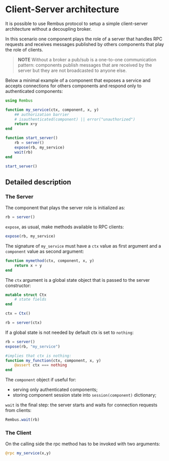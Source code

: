 # Client-Server architecture

It is possible to use Rembus protocol to setup a simple client-server architecture without a decoupling broker.

In this scenario one component plays the role of a server that handles RPC requests and
receives messages published by others components that play the role of clients.

> **NOTE** Without a broker a pub/sub is a one-to-one communication pattern: components publish
> messages that are received by the server but they are not broadcasted to anyone else.

Below a minimal example of a component that exposes a service and accepts connections
for others components and respond only to authenticated components:

```julia
using Rembus

function my_service(ctx, component, x, y)
    ## authorization barrier 
    # isauthenticated(component) || error("unauthorized")
    return x+y
end

function start_server()
    rb = server()
    expose(rb, my_service)
    wait(rb)
end

start_server()
```

## Detailed description

### The Server

The component that plays the server role is initialized as:

```julia
rb = server()
```

`expose`, as usual,  make methods available to RPC clients:

```julia
expose(rb, my_service)
```

The signature of `my_service` must have a `ctx` value as first argument
and a `component` value as second argument:

```julia
function mymethod(ctx, component, x, y)
    return x + y
end
```

The `ctx` argument is a global state object that is passed to the server constructor:

```julia
mutable struct Ctx
    # state fields
end

ctx = Ctx()

rb = server(ctx)
```

If a global state is not needed by default ctx is set to `nothing`:

```julia
rb = server()
expose(rb, "my_service")

#implies that ctx is nothing:
function my_function(ctx, component, x, y)
    @assert ctx === nothing
end
```

The `component` object if useful for:

- serving only authenticated components;
- storing component session state into `session(component)` dictionary;

`wait` is the final step: the server starts and waits for connection requests
from clients:

```julia
Rembus.wait(rb)
```

### The Client

On the calling side the rpc method has to be invoked with two arguments:

```julia
@rpc my_service(x,y)
```

